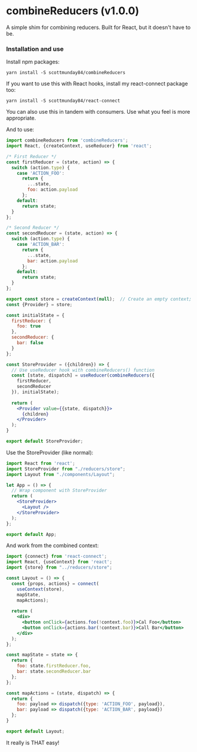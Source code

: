 # combineReducers (v1.0.0)

A simple shim for combining reducers. Built for React, but it doesn't have to be.

### Installation and use

Install npm packages:

```
yarn install -S scottmunday84/combineReducers
```

If you want to use this with React hooks, install my react-connect package too:

```
yarn install -S scottmunday84/react-connect
```

You can also use this in tandem with consumers. Use what you feel is more appropriate.

And to use:
```jsx harmony
import combineReducers from 'combineReducers';
import React, {createContext, useReducer} from 'react';

/* First Reducer */
const firstReducer = (state, action) => {
  switch (action.type) {
    case 'ACTION_FOO':
      return {
        ...state,
        foo: action.payload
      };
    default:
      return state;
  }
};

/* Second Reducer */
const secondReducer = (state, action) => {
  switch (action.type) {
    case 'ACTION_BAR':
      return {
        ...state,
        bar: action.payload
      };
    default:
      return state;
  }
};

export const store = createContext(null);  // Create an empty context; will be replaced with the 
const {Provider} = store;

const initialState = {
  firstReducer: {
    foo: true
  },
  secondReducer: {
    bar: false
  }
};

const StoreProvider = ({children}) => {
  // Use useReducer hook with combineReducers() function
  const [state, dispatch] = useReducer(combineReducers({
    firstReducer,
    secondReducer
  }), initialState);
  
  return (
    <Provider value={{state, dispatch}}>
      {children}
    </Provider>
  );
}

export default StoreProvider;
```

Use the StoreProvider (like normal): 
```jsx harmony
import React from 'react';
import StoreProvider from "./reducers/store";
import Layout from "./components/Layout";

let App = () => {
  // Wrap component with StoreProvider
  return (
    <StoreProvider>
      <Layout />
    </StoreProvider>
  );
};

export default App;
```

And work from the combined context:
```jsx harmony
import {connect} from 'react-connect';
import React, {useContext} from 'react';
import {store} from "../reducers/store";

const Layout = () => {
  const {props, actions} = connect(
    useContext(store), 
    mapState, 
    mapActions);
  
  return (
    <div>
      <button onClick={actions.foo(!context.foo)}>Cal Foo</button>
      <button onClick={actions.bar(!context.bar)}>Call Bar</button>
    </div>
  );
};

const mapState = state => {
  return {
    foo: state.firstReducer.foo,
    bar: state.secondReducer.bar
  };
};

const mapActions = (state, dispatch) => {
  return {
    foo: payload => dispatch({type: 'ACTION_FOO', payload}),
    bar: payload => dispatch({type: 'ACTION_BAR', payload}) 
  };
}

export default Layout;
```

It really is THAT easy!

